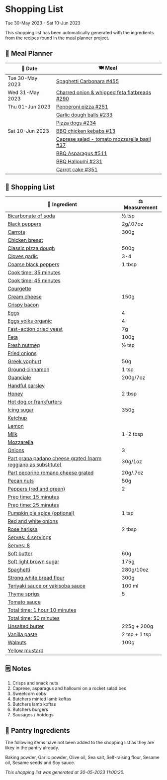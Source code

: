# Shopping List

Tue 30-May 2023 - Sat 10-Jun 2023

This shopping list has been automatically generated with the ingredients from the recipes found in the meal planner project.

## 📅 Meal Planner

|📅 Date| 🍽️ Meal|
|----|----|
|Tue 30-May 2023|[Spaghetti Carbonara #455](https://github.com/jcallaghan/The-Cookbook/issues/455)|
|Wed 31-May 2023|[Charred onion & whipped feta flatbreads #290](https://github.com/jcallaghan/The-Cookbook/issues/290)|
|Thu 01-Jun 2023|[Pepperoni pizza  #251](https://github.com/jcallaghan/The-Cookbook/issues/251)|
||[Garlic dough balls #233](https://github.com/jcallaghan/The-Cookbook/issues/233)|
||[Pizza dogs #234](https://github.com/jcallaghan/The-Cookbook/issues/234)|
|Sat 10-Jun 2023|[BBQ chicken kebabs #13](https://github.com/jcallaghan/The-Cookbook/issues/13)|
||[Caprese salad - tomato mozzarella basil #37](https://github.com/jcallaghan/The-Cookbook/issues/37)|
||[BBQ Asparagus #511](https://github.com/jcallaghan/The-Cookbook/issues/511)|
||[BBQ Halloumi #231](https://github.com/jcallaghan/The-Cookbook/issues/231)|
||[Carrot cake #351](https://github.com/jcallaghan/The-Cookbook/issues/351)|

## 🛒 Shopping List

| 🍌 Ingredient| ⚖️ Measurement|
|----------|-----------|
|[Bicarbonate of soda](https://www.sainsburys.co.uk/gol-ui/SearchResults/Bicarbonate%20of%20soda)|½ tsp|
|[Black peppers](https://www.sainsburys.co.uk/gol-ui/SearchResults/Black%20peppers)|2g/.07oz|
|[Carrots](https://www.sainsburys.co.uk/gol-ui/SearchResults/Carrots)|300g|
|[Chicken breast](https://www.sainsburys.co.uk/gol-ui/SearchResults/Chicken%20breast)||
|[Classic pizza dough](https://www.sainsburys.co.uk/gol-ui/SearchResults/Classic%20pizza%20dough)|500g|
|[Cloves garlic](https://www.sainsburys.co.uk/gol-ui/SearchResults/Cloves%20garlic)|3-4|
|[Coarse black peppers](https://www.sainsburys.co.uk/gol-ui/SearchResults/Coarse%20black%20peppers)|1 tbsp|
|[Cook time: 35 minutes](https://www.sainsburys.co.uk/gol-ui/SearchResults/Cook%20time:%2035%20minutes)||
|[Cook time: 45 minutes](https://www.sainsburys.co.uk/gol-ui/SearchResults/Cook%20time:%2045%20minutes)||
|[Courgette](https://www.sainsburys.co.uk/gol-ui/SearchResults/Courgette)||
|[Cream cheese](https://www.sainsburys.co.uk/gol-ui/SearchResults/Cream%20cheese)|150g|
|[Crispy bacon](https://www.sainsburys.co.uk/gol-ui/SearchResults/Crispy%20bacon)||
|[Eggs](https://www.sainsburys.co.uk/gol-ui/SearchResults/Eggs)|4|
|[Eggs yolks organic](https://www.sainsburys.co.uk/gol-ui/SearchResults/Eggs%20yolks%20organic)|4|
|[Fast-action dried yeast](https://www.sainsburys.co.uk/gol-ui/SearchResults/Fast-action%20dried%20yeast)|7g|
|[Feta](https://www.sainsburys.co.uk/gol-ui/SearchResults/Feta)|100g|
|[Fresh nutmeg](https://www.sainsburys.co.uk/gol-ui/SearchResults/Fresh%20nutmeg)|½ tsp|
|[Fried onions](https://www.sainsburys.co.uk/gol-ui/SearchResults/Fried%20onions)||
|[Greek yoghurt](https://www.sainsburys.co.uk/gol-ui/SearchResults/Greek%20yoghurt)|50g|
|[Ground cinnamon](https://www.sainsburys.co.uk/gol-ui/SearchResults/Ground%20cinnamon)|1 tsp|
|[Guanciale](https://www.sainsburys.co.uk/gol-ui/SearchResults/Guanciale)|200g/7oz|
|[Handful parsley](https://www.sainsburys.co.uk/gol-ui/SearchResults/Handful%20parsley)||
|[Honey](https://www.sainsburys.co.uk/gol-ui/SearchResults/Honey)|2 tbsp|
|[Hot dog or frankfurters](https://www.sainsburys.co.uk/gol-ui/SearchResults/Hot%20dog%20or%20frankfurters)||
|[Icing sugar](https://www.sainsburys.co.uk/gol-ui/SearchResults/Icing%20sugar)|350g|
|[Ketchup](https://www.sainsburys.co.uk/gol-ui/SearchResults/Ketchup)||
|[Lemon](https://www.sainsburys.co.uk/gol-ui/SearchResults/Lemon)||
|[Milk](https://www.sainsburys.co.uk/gol-ui/SearchResults/Milk)|1-2 tbsp|
|[Mozzarella](https://www.sainsburys.co.uk/gol-ui/SearchResults/Mozzarella)||
|[Onions](https://www.sainsburys.co.uk/gol-ui/SearchResults/Onions)|3|
|[Part grana padano cheese grated (parm reggiano as substitute)](https://www.sainsburys.co.uk/gol-ui/SearchResults/Part%20grana%20padano%20cheese%20grated%20(parm%20reggiano%20as%20substitute))|30g/1oz|
|[Part pecorino romano cheese grated](https://www.sainsburys.co.uk/gol-ui/SearchResults/Part%20pecorino%20romano%20cheese%20grated)|20g/.7oz|
|[Pecan nuts](https://www.sainsburys.co.uk/gol-ui/SearchResults/Pecan%20nuts)|50g|
|[Peppers (red and green)](https://www.sainsburys.co.uk/gol-ui/SearchResults/Peppers%20(red%20and%20green))|2|
|[Prep time: 15 minutes](https://www.sainsburys.co.uk/gol-ui/SearchResults/Prep%20time:%2015%20minutes)||
|[Prep time: 25 minutes](https://www.sainsburys.co.uk/gol-ui/SearchResults/Prep%20time:%2025%20minutes)||
|[Pumpkin pie spice (optional)](https://www.sainsburys.co.uk/gol-ui/SearchResults/Pumpkin%20pie%20spice%20(optional))|1 tsp|
|[Red and white onions](https://www.sainsburys.co.uk/gol-ui/SearchResults/Red%20and%20white%20onions)||
|[Rose harissa](https://www.sainsburys.co.uk/gol-ui/SearchResults/Rose%20harissa)|2 tbsp|
|[Serves: 4 servings](https://www.sainsburys.co.uk/gol-ui/SearchResults/Serves:%204%20servings)||
|[Serves: 8](https://www.sainsburys.co.uk/gol-ui/SearchResults/Serves:%208)||
|[Soft butter](https://www.sainsburys.co.uk/gol-ui/SearchResults/Soft%20butter)|60g|
|[Soft light brown sugar](https://www.sainsburys.co.uk/gol-ui/SearchResults/Soft%20light%20brown%20sugar)|175g|
|[Spaghetti](https://www.sainsburys.co.uk/gol-ui/SearchResults/Spaghetti)|280g/10oz|
|[Strong white bread flour](https://www.sainsburys.co.uk/gol-ui/SearchResults/Strong%20white%20bread%20flour)|300g|
|[Teriyaki sauce or yakisoba sauce](https://www.sainsburys.co.uk/gol-ui/SearchResults/Teriyaki%20sauce%20or%20yakisoba%20sauce)|100 ml|
|[Thyme sprigs](https://www.sainsburys.co.uk/gol-ui/SearchResults/Thyme%20sprigs)|5|
|[Tomato sauce](https://www.sainsburys.co.uk/gol-ui/SearchResults/Tomato%20sauce)||
|[Total time: 1 hour 10 minutes](https://www.sainsburys.co.uk/gol-ui/SearchResults/Total%20time:%201%20hour%2010%20minutes)||
|[Total time: 50 minutes](https://www.sainsburys.co.uk/gol-ui/SearchResults/Total%20time:%2050%20minutes)||
|[Unsalted butter](https://www.sainsburys.co.uk/gol-ui/SearchResults/Unsalted%20butter)|225g + 200g|
|[Vanilla paste](https://www.sainsburys.co.uk/gol-ui/SearchResults/Vanilla%20paste)|2 tsp + 1 tsp|
|[Walnuts](https://www.sainsburys.co.uk/gol-ui/SearchResults/Walnuts)|100g|
|[Yellow mustard](https://www.sainsburys.co.uk/gol-ui/SearchResults/Yellow%20mustard)||

## 🗒️ Notes

1. Crisps and snack nuts
1. Caprese, asparagus and halloumi on a rocket salad bed
1. Sweetcorn cobs
1. Butchers minted lamb koftas
1. Butchers lamb koftas
1. Butchers burgers
1. Sausages / hotdogs 

## 🏪 Pantry Ingredients

The following items have not been added to the shopping list as they are likey in the pantry already.

Baking powder, Garlic powder, Olive oil, Sea salt, Self-raising flour, Sesame oil, Sesame seeds and Soy sauce.


_This shopping list was generated at 30-05-2023 11:00:20._